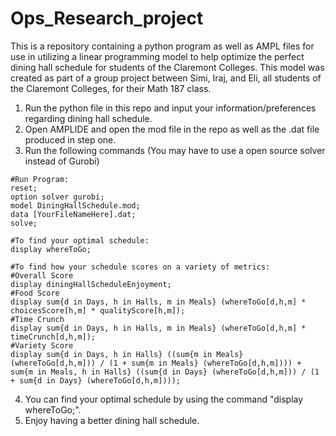 # Ops_Research_project



This is a repository containing a python program as well as AMPL files for use in utilizing a linear programming model to help optimize the perfect dining hall schedule for students of the Claremont Colleges. This model was created as part of a group project between Simi, Iraj, and Eli, all students of the Claremont Colleges, for their Math 187 class. 


1. Run the python file in this repo and input your information/preferences regarding dining hall schedule.
2. Open AMPLIDE and open the mod file in the repo as well as the .dat file produced in step one.
3. Run the following commands (You may have to use a open source solver instead of Gurobi)
```
#Run Program:
reset;
option solver gurobi;
model DiningHallSchedule.mod;
data [YourFileNameHere].dat;
solve;

#To find your optimal schedule:
display whereToGo;

#To find how your schedule scores on a variety of metrics:
#Overall Score
display diningHallScheduleEnjoyment;
#Food Score
display sum{d in Days, h in Halls, m in Meals} (whereToGo[d,h,m] * choicesScore[h,m] * qualityScore[h,m]);
#Time Crunch
display sum{d in Days, h in Halls, m in Meals} (whereToGo[d,h,m] * timeCrunch[d,h,m]);
#Variety Score
display sum{d in Days, h in Halls} ((sum{m in Meals} (whereToGo[d,h,m])) / (1 + sum{m in Meals} (whereToGo[d,h,m]))) + sum{m in Meals, h in Halls} ((sum{d in Days} (whereToGo[d,h,m])) / (1 + sum{d in Days} (whereToGo[d,h,m])));
```
4.  You can find your optimal schedule by using the command "display whereToGo;".
5.  Enjoy having a better dining hall schedule.
